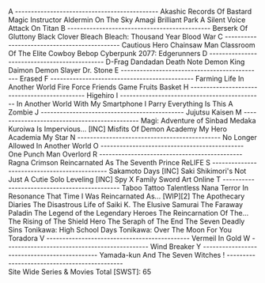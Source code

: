 A ---------------------------------------------
  Akashic Records Of Bastard Magic Instructor
  Aldermin On The Sky
  Amagi Brilliant Park
  A Silent Voice
  Attack On Titan
B ---------------------------------------------
  Berserk Of Gluttony
  Black Clover
  Bleach
  Bleach: Thousand Year Blood War
C ---------------------------------------------
  Cautious Hero
  Chainsaw Man
  Classroom Of The Elite
  Cowboy Bebop
  Cyberpunk 2077: Edgerunners
D ---------------------------------------------
  D-Frag
  Dandadan
  Death Note
  Demon King Daimon
  Demon Slayer
  Dr. Stone
E ---------------------------------------------
  Erased
F ---------------------------------------------
  Farming Life In Another World
  Fire Force
  Friends Game
  Fruits Basket
H ---------------------------------------------
  Higehiro
I ---------------------------------------------
  In Another World With My Smartphone
  I Parry Everything
  Is This A Zombie
J ---------------------------------------------
  Jujutsu Kaisen
M ---------------------------------------------
  Magi: Adventure of Sinbad
  Medaka Kuroiwa Is Impervious... [INC]
  Misfits Of Demon Academy
  My Hero Academia
  My Star
N ---------------------------------------------
  No Longer Allowed In Another World
O ---------------------------------------------
  One Punch Man
  Overlord
R ---------------------------------------------
  Ragna Crimson
  Reincarnated As The Seventh Prince
  ReLIFE
S ---------------------------------------------
  Sakamoto Days [INC]
  Saki
  Shikimori's Not Just A Cutie
  Solo Leveling [INC]
  Spy X Family
  Sword Art Online
T ---------------------------------------------
  Taboo Tattoo
  Talentless Nana
  Terror In Resonance
  That Time I Was Reincarnated As... [WIP][2]
  The Apothecary Diaries
  The Disastrous Life of Saiki K.
  The Elusive Samurai
  The Faraway Paladin
  The Legend of the Legendary Heroes
  The Reincarnation Of The...
  The Rising of The Shield Hero
  The Seraph of The End
  The Seven Deadly Sins
  Tonikawa: High School Days
  Tonikawa: Over The Moon For You
  Toradora
V ---------------------------------------------
  Vermeil In Gold
W ---------------------------------------------
  Wind Breaker
Y ---------------------------------------------
  Yamada-kun And The Seven Witches
! ---------------------------------------------  
  Site Wide Series & Movies Total [SWST]: 65
